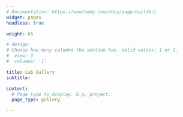 ```yaml
---
# Documentation: https://wowchemy.com/docs/page-builder/
widget: pages
headless: true

weight: 65

# design:
# Choose how many columns the section has. Valid values: 1 or 2.
#  view: 3
#  columns: '1'

title: Lab Gallery
subtitle:

content:
  # Page type to display. E.g. project.
  page_type: gallery

---
```

